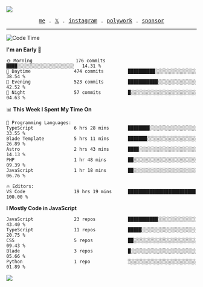 <img style="bottom: 800px;" src="https://imgur.com/rilHVxA.png"/>
<p align="center">
  <samp>
    <a href="https://fayln.com">me</a> .
    <!-- <a href="https://fayln.com/projects">projects</a> . -->
    <a href="https://go.fayln.com/twitter">𝕏</a> .
    <a href="https://go.fayln.com/instagram">instagram</a> .
    <a href="https://go.fayln.com/polywork">polywork</a> .
    <a href="https://github.com/sponsors/faridhnzz">sponsor</a>
  </samp>
</p>

---
<!--START_SECTION:waka-->
![Code Time](http://img.shields.io/badge/Code%20Time-2%2C171%20hrs%2027%20mins-blue)

**I'm an Early 🐤** 

```text
🌞 Morning                176 commits         ████░░░░░░░░░░░░░░░░░░░░░   14.31 % 
🌆 Daytime                474 commits         ██████████░░░░░░░░░░░░░░░   38.54 % 
🌃 Evening                523 commits         ███████████░░░░░░░░░░░░░░   42.52 % 
🌙 Night                  57 commits          █░░░░░░░░░░░░░░░░░░░░░░░░   04.63 % 
```


📊 **This Week I Spent My Time On** 

```text
💬 Programming Languages: 
TypeScript               6 hrs 28 mins       ████████░░░░░░░░░░░░░░░░░   33.55 % 
Blade Template           5 hrs 11 mins       ███████░░░░░░░░░░░░░░░░░░   26.89 % 
Astro                    2 hrs 43 mins       ████░░░░░░░░░░░░░░░░░░░░░   14.13 % 
PHP                      1 hr 48 mins        ██░░░░░░░░░░░░░░░░░░░░░░░   09.39 % 
JavaScript               1 hr 18 mins        ██░░░░░░░░░░░░░░░░░░░░░░░   06.76 % 

🔥 Editors: 
VS Code                  19 hrs 19 mins      █████████████████████████   100.00 % 
```

**I Mostly Code in JavaScript** 

```text
JavaScript               23 repos            ███████████░░░░░░░░░░░░░░   43.40 % 
TypeScript               11 repos            █████░░░░░░░░░░░░░░░░░░░░   20.75 % 
CSS                      5 repos             ██░░░░░░░░░░░░░░░░░░░░░░░   09.43 % 
Blade                    3 repos             █░░░░░░░░░░░░░░░░░░░░░░░░   05.66 % 
Python                   1 repo              ░░░░░░░░░░░░░░░░░░░░░░░░░   01.89 % 
```




<!--END_SECTION:waka-->

![](https://hit.yhype.me/github/profile?user_id=29797712)
